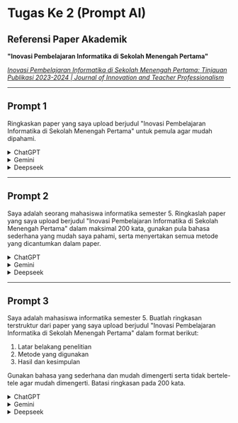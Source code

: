 # Tugas Ke 2 (Prompt AI)  

## Referensi Paper Akademik  
**"Inovasi Pembelajaran Informatika di Sekolah Menengah Pertama"**  

[*Inovasi Pembelajaran Informatika di Sekolah Menengah Pertama: Tinjauan Publikasi 2023-2024 | Journal of Innovation and Teacher Professionalism*](https://journal3.um.ac.id/index.php/ppg/article/view/6109)

---

## Prompt 1  
Ringkaskan paper yang saya upload berjudul "Inovasi Pembelajaran Informatika di Sekolah Menengah Pertama" untuk pemula agar mudah dipahami.  

<details>
<summary>ChatGPT</summary>

Baik, saya ringkas isi paper "Inovasi Pembelajaran Informatika di Sekolah Menengah Pertama: Tinjauan Publikasi 2023-2024" dengan bahasa sederhana agar mudah dipahami pemula:  

**Ringkasan Sederhana**  
1. **Latar Belakang**  
   - Informatika kini menjadi pelajaran penting di SMP karena dunia sudah sangat bergantung pada teknologi digital.  
   - Guru dituntut berinovasi agar pembelajaran tidak hanya teori, tapi juga melatih keterampilan praktis.  

2. **Tujuan Paper**  
   - Meninjau berbagai penelitian dan publikasi terbaru (2023–2024) tentang cara-cara baru mengajar informatika di SMP.  
   - Memberikan gambaran tren, tantangan, dan solusi inovatif.  

3. **Inovasi yang Dibahas**  
   - Pembelajaran berbasis proyek: siswa belajar lewat membuat produk nyata seperti aplikasi sederhana, game, atau media digital.  
   - Gamifikasi: konsep game (poin, level, tantangan) dipakai untuk membuat belajar lebih menyenangkan.  
   - Blended learning: menggabungkan tatap muka di kelas dengan pembelajaran online.  
   - Penggunaan AI dan coding: memperkenalkan kecerdasan buatan, pemrograman visual (misalnya Scratch), dan robotika untuk melatih logika berpikir.  
   - Kolaborasi digital: siswa dilatih bekerja sama lewat platform online (Google Classroom, LMS, dsb).  

4. **Tantangan yang Dihadapi**  
   - Tidak semua sekolah punya fasilitas memadai (komputer, internet stabil).  
   - Guru perlu pelatihan agar bisa menggunakan metode baru.  
   - Kurikulum kadang masih kaku sehingga sulit menyesuaikan dengan perkembangan teknologi.  

5. **Manfaat Inovasi**  
   - Membuat pelajaran informatika lebih menarik.  
   - Meningkatkan kreativitas, kemampuan berpikir kritis, dan kerja sama.  
   - Menyiapkan siswa menghadapi era digital sejak dini.  

6. **Kesimpulan**  
   - Inovasi pembelajaran informatika di SMP sangat penting.  
   - Perlu dukungan fasilitas, pelatihan guru, dan kebijakan sekolah agar bisa berjalan maksimal.  
   - Dengan inovasi, siswa tidak hanya paham teknologi, tapi juga siap jadi pengguna dan pencipta teknologi.  

</details>

<details>
<summary>Gemini</summary>

Tentu, berikut adalah ringkasan sederhana dari paper "Inovasi Pembelajaran Informatika di Sekolah Menengah Pertama" yang mudah dipahami untuk pemula.  

**Ringkasan Sederhana: Inovasi Mengajar Informatika di SMP**  

**Pokok Pikiran Utama**  
Paper ini mengulas tentang cara-cara baru dan kreatif (inovasi) yang digunakan guru untuk mengajar mata pelajaran Informatika di SMP, berdasarkan penelitian-penelitian terbaru dari tahun 2023–2024.  

**Latar Belakang (Kenapa Ini Penting?)**  
Dulu, Informatika adalah pelajaran pilihan. Namun, sejak adanya Kurikulum Merdeka, semua siswa SMP wajib belajar Informatika. Hal ini menjadi tantangan baru bagi guru dan siswa. Guru perlu cara mengajar yang menarik agar siswa tidak bosan dan bisa paham materi dengan baik. Oleh karena itu, para peneliti ingin tahu inovasi apa saja yang sudah dibuat para guru untuk membuat pelajaran ini menjadi lebih efektif.  

**Apa yang Peneliti Lakukan? (Metode)**  
Para peneliti melakukan "tinjauan pustaka". Artinya, mereka mencari dan menganalisis artikel-artikel ilmiah yang sudah dipublikasikan di Google Scholar. Mereka fokus pada artikel dari tahun 2023 dan 2024 untuk mendapatkan informasi yang paling baru tentang inovasi pembelajaran Informatika di tingkat SMP.  

**Apa Saja yang Mereka Temukan? (Hasil Utama)**  
Dari banyak artikel yang ada, peneliti menemukan 16 artikel yang paling relevan. Temuan utamanya adalah:  
- **Fokus Utama pada Media Pembelajaran**: Ternyata, inovasi yang paling banyak dilakukan guru adalah menciptakan media atau alat bantu ajar. Dari 16 artikel, 12 di antaranya membahas tentang pengembangan media.  
- **Contoh Inovasi Media yang Ditemukan**:  
  - Aplikasi pendidikan (Thunkable, MIT App Inventor)  
  - Website interaktif (Google Sites)  
  - Kuis online (Quizizz)  
  - Video animasi (Powtoon, Doratoon)  
  - Lembar Kerja Siswa (LKS) digital (Canva, Liveworksheet)  
  - Augmented Reality (AR)  
- **Model Pembelajaran yang Muncul**:  
  - Game Based Learning: belajar sambil bermain game.  
  - Creative Problem Solving: melatih siswa berpikir kritis dan kreatif.  
- **Kurangnya Inovasi pada Strategi**: Inovasi lebih banyak pada "alat" (media), dan masih sedikit yang membahas "cara" mengajar (model atau strategi).  

**Kesimpulan Sederhana**  
Guru-guru Informatika di SMP sangat aktif berinovasi, terutama dalam menciptakan media pembelajaran yang modern dan interaktif. Ini membuat siswa lebih tertarik belajar. Namun, ke depannya perlu lebih banyak penelitian tentang strategi mengajar, bukan hanya tentang alat bantunya.  

</details>

<details>
<summary>Deepseek</summary>

Tentu! Berikut adalah ringkasan sederhana dari paper tersebut untuk pemula:  

### Judul: Inovasi Pembelajaran Informatika di Sekolah Menengah Pertama (SMP)  

#### Apa yang Dilakukan Penelitian Ini?  
Penelitian ini bertujuan untuk **melihat inovasi-inovasi terbaru** dalam pembelajaran mata pelajaran **Informatika di SMP** pada tahun 2023–2024. Peneliti menggunakan Google Scholar dan aplikasi Publish or Perish untuk mencari dan menganalisis artikel-artikel terkait.  

#### Mengapa Penting?  
- Informatika sekarang menjadi **mata pelajaran wajib** di Kurikulum Merdeka (sebelumnya hanya bagian dari Prakarya).  
- Guru dan siswa perlu beradaptasi dengan materi dan metode pembelajaran yang baru.  
- Inovasi diperlukan agar pembelajaran lebih **menarik, efektif, dan sesuai dengan perkembangan teknologi**.  

#### Hasil Temuan  
1. **Jenis Artikel yang Ditemukan**  
   - 12 artikel tentang **pengembangan media pembelajaran** (aplikasi, video, game).  
   - 1 artikel tentang **penelitian tindakan kelas**.  
   - 2 artikel tentang **penelitian eksperimen**.  
   - 1 artikel **deskriptif kuantitatif**.  

2. **Inovasi yang Populer**  
   - Aplikasi Android (Thunkable, MIT App Inventor)  
   - Video animasi (Doratoon, Powtoon)  
   - Platform kuis (Quizizz)  
   - Augmented Reality (AR)  
   - Google Sites untuk materi online  

3. **Model Pembelajaran yang Ditemukan**  
   - **Game Based Learning (GBL)**  
   - **Creative Problem Solving (CPS)**  

#### Kesimpulan  
- Mayoritas inovasi berfokus pada **pengembangan media pembelajaran**, bukan pada metode atau strategi mengajar.  
- Guru cenderung memilih metode yang **langsung bisa dipakai di kelas**.  
- Inovasi ini membantu siswa lebih **terlibat dan termotivasi** dalam belajar informatika.  

#### Saran untuk Penelitian Selanjutnya  
- Memperluas pencarian ke database lain seperti Scopus atau Web of Science.  
- Perlu lebih banyak meneliti **model dan strategi pembelajaran**, tidak hanya media.  

---

**Pesan Utama untuk Pemula:**  
Guru-guru di Indonesia sedang aktif berinovasi dalam mengajar informatika dengan memanfaatkan teknologi seperti aplikasi, game, dan video. Tujuannya adalah agar siswa lebih mudah memahami pelajaran dan siap menghadapi era digital.  

</details>

---

## Prompt 2  
Saya adalah seorang mahasiswa informatika semester 5. Ringkaslah paper yang saya upload berjudul "Inovasi Pembelajaran Informatika di Sekolah Menengah Pertama" dalam maksimal 200 kata, gunakan pula bahasa sederhana yang mudah saya pahami, serta menyertakan semua metode yang dicantumkan dalam paper.  

<details>
<summary>ChatGPT</summary>

Berikut ringkasan paper “Inovasi Pembelajaran Informatika di Sekolah Menengah Pertama” dalam bahasa sederhana dan maksimal 200 kata:  

Paper ini membahas berbagai inovasi yang digunakan untuk meningkatkan pembelajaran Informatika di tingkat SMP. Tujuan utamanya adalah membuat pelajaran lebih menarik, interaktif, dan sesuai dengan perkembangan teknologi.  

**Metode pembelajaran yang diuraikan:**  
1. **Flipped Classroom** – siswa mempelajari materi di rumah melalui video/online, kemudian di kelas digunakan untuk diskusi dan praktik.  
2. **Project-Based Learning (PjBL)** – siswa belajar dengan mengerjakan proyek nyata, misalnya membuat aplikasi sederhana atau website.  
3. **Problem-Based Learning (PBL)** – pembelajaran dimulai dari masalah nyata yang harus dianalisis dan diselesaikan siswa dengan teknologi.  
4. **Blended Learning** – kombinasi pembelajaran tatap muka dan online.  
5. **Gamifikasi** – memasukkan elemen permainan (poin, badge, level).  

Paper ini menekankan bahwa metode-metode tersebut dapat meningkatkan keterampilan berpikir kritis, kreativitas, dan kolaborasi siswa. Guru perlu menguasai teknologi digital dan mendesain pembelajaran sesuai karakteristik siswa SMP.  

**Kesimpulan**  
Inovasi pembelajaran Informatika bukan hanya soal teknologi, tetapi juga strategi mengajar yang membuat siswa aktif, terlibat, dan siap menghadapi tantangan era digital.  

</details>

<details>
<summary>Gemini</summary>

Tentu, ini adalah ringkasan sederhana dari paper tersebut untuk kamu:  

Paper ini merupakan sebuah **literature review** yang menganalisis tren inovasi dalam mengajar Informatika di tingkat SMP selama periode 2023–2024, seiring ditetapkannya Informatika sebagai mata pelajaran wajib dalam Kurikulum Merdeka.  

Dari 16 artikel jurnal yang dianalisis, mayoritas inovasi (12 artikel) berfokus pada pengembangan (**Research and Development**) media pembelajaran interaktif seperti aplikasi Android, game, dan bahan ajar berbasis Augmented Reality (AR). Inovasi pada model dan strategi pembelajaran masih jarang ditemukan.  

**Metode penelitian yang digunakan:**  
- Penelitian Pengembangan (R&D)  
- Penelitian Tindakan Kelas (PTK)  
- Penelitian Eksperimen  
- Penelitian Kuantitatif Deskriptif  

Paper ini juga menyoroti dua model pembelajaran inovatif yang ditemukan, yaitu **Game Based Learning (GBL)** dan **Creative Problem Solving (CPS)**, yang bertujuan meningkatkan motivasi dan kemampuan berpikir kritis siswa.  

</details>

<details>
<summary>Deepseek</summary>

**Ringkasan:**  

Paper ini meninjau inovasi pembelajaran Informatika di SMP berdasarkan publikasi tahun 2023–2024 dari Google Scholar menggunakan aplikasi Publish or Perish. Dari 16 artikel terpilih, didominasi oleh **metode pengembangan (R&D)** yang fokus pada pembuatan media pembelajaran seperti aplikasi Android, e-LKPD, dan augmented reality.  

Selain itu:  
- 1 artikel menggunakan **Penelitian Tindakan Kelas (PTK)**  
- 2 artikel menggunakan **metode eksperimen**  
- 1 artikel dengan **pendekatan deskriptif kuantitatif**  

**Inovasi yang ditemukan:**  
- Media pembelajaran interaktif (Quizizz, MIT App Inventor, AR)  
- Model pembelajaran: **Game Based Learning (GBL)** dan **Creative Problem Solving (CPS)**  

**Kesimpulan:**  
Inovasi pembelajaran Informatika di SMP masih didominasi pengembangan media, dan direkomendasikan penelitian lebih lanjut dengan cakupan database yang lebih luas.  

</details>

---

## Prompt 3  
Saya adalah mahasiswa informatika semester 5. Buatlah ringkasan terstruktur dari paper yang saya upload berjudul "Inovasi Pembelajaran Informatika di Sekolah Menengah Pertama" dalam format berikut:  
1. Latar belakang penelitian  
2. Metode yang digunakan  
3. Hasil dan kesimpulan  

Gunakan bahasa yang sederhana dan mudah dimengerti serta tidak bertele-tele agar mudah dimengerti. Batasi ringkasan pada 200 kata.

<details>
<summary>ChatGPT</summary>

**1. Latar Belakang Penelitian**  
Perkembangan teknologi digital menuntut adanya pembelajaran informatika sejak dini, termasuk di tingkat SMP. Namun, implementasi kurikulum sering menghadapi tantangan seperti keterbatasan guru, sarana prasarana, serta metode pembelajaran tradisional. Oleh karena itu, inovasi pembelajaran diperlukan agar siswa tidak hanya menjadi pengguna teknologi, tetapi juga mampu berpikir komputasional dan kreatif.  

**2. Metode yang Digunakan**  
Tinjauan publikasi (literature review) dari berbagai penelitian inovasi pembelajaran informatika di SMP pada periode 2023–2024. Data dianalisis untuk menemukan tren, strategi, dan metode efektif, seperti project-based learning, integrasi dengan mata pelajaran lain, media digital interaktif, serta pendekatan kolaboratif berbasis masalah nyata.  

**3. Hasil dan Kesimpulan**  
Inovasi pembelajaran mampu meningkatkan minat belajar, keterampilan berpikir kritis, dan kreativitas siswa. Guru berperan penting sebagai fasilitator penggunaan teknologi. Kesimpulannya, pembelajaran informatika di SMP membutuhkan kombinasi kurikulum adaptif, metode kreatif, serta dukungan infrastruktur agar siswa siap menghadapi era digital.  

</details>

<details>
<summary>Gemini</summary>

**1. Latar Belakang Penelitian**  
Perubahan status mata pelajaran Informatika dari pilihan menjadi wajib dalam Kurikulum Merdeka menuntut guru beradaptasi dan mengembangkan metode pembelajaran inovatif. Penelitian ini bertujuan mengidentifikasi dan menganalisis inovasi pembelajaran Informatika yang dipublikasikan 2023–2024 di tingkat SMP.  

**2. Metode yang Digunakan**  
Metode tinjauan pustaka (literature review). Artikel dikumpulkan dari Google Scholar dengan aplikasi Publish or Perish menggunakan kata kunci terkait "inovasi pembelajaran Informatika SMP" dengan periode 2023–2024. Dari hasil pencarian, 16 artikel dianalisis.  

**3. Hasil dan Kesimpulan**  
Dari 16 artikel relevan, mayoritas (12 artikel) berfokus pada pengembangan media pembelajaran. Inovasi mencakup model pembelajaran seperti **Game Based Learning (GBL)** dan **Creative Problem Solving (CPS)**, serta penggunaan media interaktif (aplikasi Android, AR, Quizizz, Google Site). Disimpulkan bahwa inovasi Informatika di SMP lebih banyak fokus pada media dibanding strategi pembelajaran.  

</details>

<details>
<summary>Deepseek</summary>

**1. Latar Belakang Penelitian**  
Informatika menjadi mata pelajaran wajib dalam Kurikulum Merdeka, menggantikan posisinya yang sebelumnya digabung dengan Prakarya. Perubahan ini menuntut guru dan siswa beradaptasi dengan materi baru, sehingga inovasi pembelajaran sangat diperlukan.  

**2. Metode yang Digunakan**  
Penelitian ini menggunakan metode **tinjauan pustaka (literature review)** dengan sumber utama artikel di Google Scholar periode 2023–2024, dianalisis menggunakan aplikasi Publish or Perish. Dari hasil pencarian, 16 artikel yang relevan dipilih.  

**3. Hasil dan Kesimpulan**  
Mayoritas artikel (12) membahas **pengembangan media pembelajaran** (aplikasi Android, video animasi, AR, kuis online). Sisanya berupa penelitian tindakan kelas, eksperimen, dan deskriptif kuantitatif. Model pembelajaran yang muncul antara lain **Game Based Learning (GBL)** dan **Creative Problem Solving (CPS)**.  

Kesimpulannya, inovasi lebih banyak fokus pada media dibanding strategi pembelajaran. Guru memilih inovasi yang bisa langsung dipakai di kelas. Penelitian selanjutnya disarankan memperluas sumber ke database lain agar hasil lebih komprehensif.  

</details>
